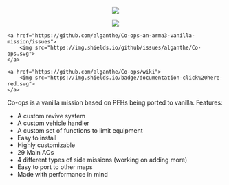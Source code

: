 <p align="center">
    <img src="https://raw.githubusercontent.com/alganthe/Co-ops-an-arma3-vanilla-mission/master_altis/GitHub_data/Co-ops_logo.png">
</p>

<p align="center">
    <a href="https://github.com/alganthe/Co-ops-an-arma3-vanilla-mission/releases">
        <img src="https://img.shields.io/github/release/alganthe/Co-ops.svg">
    </a>

    <a href="https://github.com/alganthe/Co-ops-an-arma3-vanilla-mission/issues">
        <img src="https://img.shields.io/github/issues/alganthe/Co-ops.svg">
    </a>

    <a href="https://github.com/alganthe/Co-ops/wiki">
        <img src="https://img.shields.io/badge/documentation-click%20here-red.svg">
    </a>
</p>

Co-ops is a vanilla mission based on PFHs being ported to vanilla.
Features:
   - A custom revive system
   - A custom vehicle handler
   - A custom set of functions to limit equipment
   - Easy to install
   - Highly customizable
   - 29 Main AOs
   - 4 different types of side missions (working on adding more)
   - Easy to port to other maps
   - Made with performance in mind
